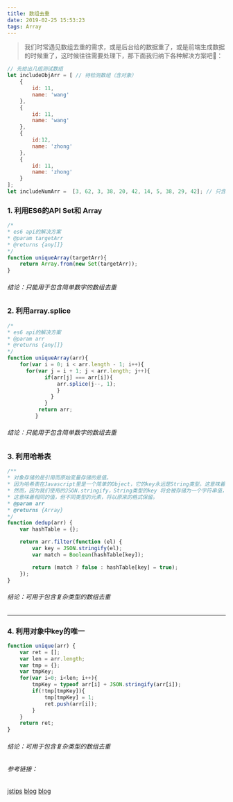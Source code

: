 ```yaml
---
title: 数组去重
date: 2019-02-25 15:53:23
tags: Array
---
```


> 我们时常遇见数组去重的需求，或是后台给的数据重了，或是前端生成数据的时候重了，这时候往往需要处理下，那下面我归纳下各种解决方案吧🧐：

```js
// 先给出几组测试数组
let includeObjArr = [ // 待检测数组（含对象）
    {
        id: 11,
        name: 'wang'
    },
    {
        id: 11,
        name: 'wang'
    },
    {
        id:12,
        name: 'zhong'
    },
    {
        id: 11,
        name: 'zhong'
    }
];
let includeNumArr =  [3, 62, 3, 38, 20, 42, 14, 5, 38, 29, 42]; // 只含数字的简单数组
```

### 1. 利用ES6的API Set和 Array
```js
/*
* es6 api的解决方案
* @param targetArr
* @returns {any[]}
*/
function uniqueArray(targetArr){
    return Array.from(new Set(targetArr));
}
```
###### 结论：只能用于包含简单数字的数组去重

### 2. 利用array.splice
```js
/*
* es6 api的解决方案
* @param arr
* @returns {any[]}
*/
function uniqueArray(arr){ 
    for(var i = 0; i < arr.length - 1; i++){ 
      for(var j = i + 1; j < arr.length; j++){ 
            if(arr[j] === arr[i]){ 
                arr.splice(j--, 1); 
                } 
              } 
            } 
          return arr;
         }
```
###### 结论：只能用于包含简单数字的数组去重

### 3. 利用哈希表
```js
/**
* 对象存储的是引用而原始变量存储的是值。
* 因为哈希表在Javascript里是一个简单的Object，它的key永远是String类型。这意味着我们不能区分字符串和数字表示的相同的值，如1和'1'。
* 然而，因为我们使用的JSON.stringify，String类型的key 将会被存储为一个字符串值，这样hashTable的key就唯一了。
* 这意味着相同的值，但不同类型的元素，将以原来的格式保留。
* @param arr
* @returns {Array}
*/
function dedup(arr) {
	var hashTable = {};

	return arr.filter(function (el) {
		var key = JSON.stringify(el);
		var match = Boolean(hashTable[key]);

		return (match ? false : hashTable[key] = true);
	});
}

```
###### 结论：可用于包含复杂类型的数组去重

---

### 4. 利用对象中key的唯一
```js
function unique(arr) {
    var ret = [];
    var len = arr.length;
    var tmp = {};
    var tmpKey;
    for(var i=0; i<len; i++){
        tmpKey = typeof arr[i] + JSON.stringify(arr[i]);
        if(!tmp[tmpKey]){
            tmp[tmpKey] = 1;
            ret.push(arr[i]);
        }
    }
    return ret;
}
```
###### 结论：可用于包含复杂类型的数组去重

###### 参考链接：
[jstips](http://www.jstips.co/zh_cn/javascript/deduplicate-an-array/)
[blog](https://github.com/lifesinger/blog/issues/113)
[blog](https://github.com/hanzichi/underscore-analysis/issues/9)



